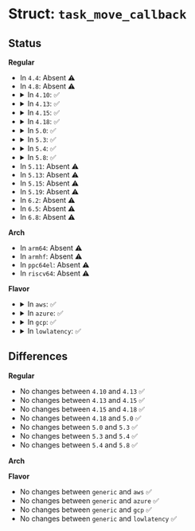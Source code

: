 # Struct: <code>task_move_callback</code>

## Status
<b>Regular</b>
<ul>
<li>
In <code>4.4</code>: Absent ⚠️
</li>
<li>
In <code>4.8</code>: Absent ⚠️
</li>
<li>
<details>
<summary>In <code>4.10</code>: ✅</summary>

```c
struct task_move_callback {
    struct callback_head work;
    struct rdtgroup *rdtgrp;
};
```
</details>
</li>
<li>
<details>
<summary>In <code>4.13</code>: ✅</summary>

```c
struct task_move_callback {
    struct callback_head work;
    struct rdtgroup *rdtgrp;
};
```
</details>
</li>
<li>
<details>
<summary>In <code>4.15</code>: ✅</summary>

```c
struct task_move_callback {
    struct callback_head work;
    struct rdtgroup *rdtgrp;
};
```
</details>
</li>
<li>
<details>
<summary>In <code>4.18</code>: ✅</summary>

```c
struct task_move_callback {
    struct callback_head work;
    struct rdtgroup *rdtgrp;
};
```
</details>
</li>
<li>
<details>
<summary>In <code>5.0</code>: ✅</summary>

```c
struct task_move_callback {
    struct callback_head work;
    struct rdtgroup *rdtgrp;
};
```
</details>
</li>
<li>
<details>
<summary>In <code>5.3</code>: ✅</summary>

```c
struct task_move_callback {
    struct callback_head work;
    struct rdtgroup *rdtgrp;
};
```
</details>
</li>
<li>
<details>
<summary>In <code>5.4</code>: ✅</summary>

```c
struct task_move_callback {
    struct callback_head work;
    struct rdtgroup *rdtgrp;
};
```
</details>
</li>
<li>
<details>
<summary>In <code>5.8</code>: ✅</summary>

```c
struct task_move_callback {
    struct callback_head work;
    struct rdtgroup *rdtgrp;
};
```
</details>
</li>
<li>
In <code>5.11</code>: Absent ⚠️
</li>
<li>
In <code>5.13</code>: Absent ⚠️
</li>
<li>
In <code>5.15</code>: Absent ⚠️
</li>
<li>
In <code>5.19</code>: Absent ⚠️
</li>
<li>
In <code>6.2</code>: Absent ⚠️
</li>
<li>
In <code>6.5</code>: Absent ⚠️
</li>
<li>
In <code>6.8</code>: Absent ⚠️
</li>
</ul>
<b>Arch</b>
<ul>
<li>
In <code>arm64</code>: Absent ⚠️
</li>
<li>
In <code>armhf</code>: Absent ⚠️
</li>
<li>
In <code>ppc64el</code>: Absent ⚠️
</li>
<li>
In <code>riscv64</code>: Absent ⚠️
</li>
</ul>
<b>Flavor</b>
<ul>
<li>
<details>
<summary>In <code>aws</code>: ✅</summary>

```c
struct task_move_callback {
    struct callback_head work;
    struct rdtgroup *rdtgrp;
};
```
</details>
</li>
<li>
<details>
<summary>In <code>azure</code>: ✅</summary>

```c
struct task_move_callback {
    struct callback_head work;
    struct rdtgroup *rdtgrp;
};
```
</details>
</li>
<li>
<details>
<summary>In <code>gcp</code>: ✅</summary>

```c
struct task_move_callback {
    struct callback_head work;
    struct rdtgroup *rdtgrp;
};
```
</details>
</li>
<li>
<details>
<summary>In <code>lowlatency</code>: ✅</summary>

```c
struct task_move_callback {
    struct callback_head work;
    struct rdtgroup *rdtgrp;
};
```
</details>
</li>
</ul>

## Differences
<b>Regular</b>
<ul>
<li>
No changes between <code>4.10</code> and <code>4.13</code> ✅
</li>
<li>
No changes between <code>4.13</code> and <code>4.15</code> ✅
</li>
<li>
No changes between <code>4.15</code> and <code>4.18</code> ✅
</li>
<li>
No changes between <code>4.18</code> and <code>5.0</code> ✅
</li>
<li>
No changes between <code>5.0</code> and <code>5.3</code> ✅
</li>
<li>
No changes between <code>5.3</code> and <code>5.4</code> ✅
</li>
<li>
No changes between <code>5.4</code> and <code>5.8</code> ✅
</li>
</ul>
<b>Arch</b>
<ul>
</ul>
<b>Flavor</b>
<ul>
<li>
No changes between <code>generic</code> and <code>aws</code> ✅
</li>
<li>
No changes between <code>generic</code> and <code>azure</code> ✅
</li>
<li>
No changes between <code>generic</code> and <code>gcp</code> ✅
</li>
<li>
No changes between <code>generic</code> and <code>lowlatency</code> ✅
</li>
</ul>
